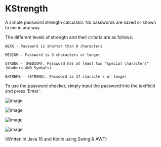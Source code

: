 # KStrength
 A simple password strength calculator. No passwords are saved or shown to me in any way.
 
 The different levels of strength and their criteria are as follows:
 
    WEAK - Password is shorter than 8 characters
 
    MEDIUM - Password is 8 characters or longer
 
    STRONG - (MEDIUM), Password has at least two "special characters" (Numbers AND Symbols)
 
    EXTREME - (STRONG), Password is 17 characters or longer
 
 
 To use the password checker, simply input the password into the textfield and press 'Enter'.
 
 ![image](https://user-images.githubusercontent.com/67865006/151665065-bb1e17ee-3d5e-4e19-a35a-a7d0e6a4aac8.png)

![image](https://user-images.githubusercontent.com/67865006/151665096-85e4bfa6-d945-490a-b1ac-51019aa0408e.png)

![image](https://user-images.githubusercontent.com/67865006/151665111-30ba8dc2-0d30-4542-8298-e55600a5f76a.png)

![image](https://user-images.githubusercontent.com/67865006/151665128-a7004e39-7b62-4217-abe7-a8426c2c9a52.png)

(Written in Java 16 and Kotlin using Swing & AWT)
